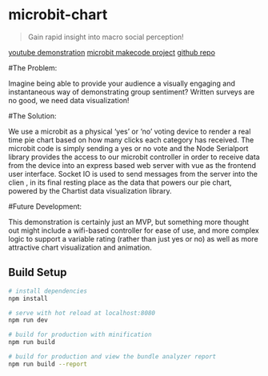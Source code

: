 # microbit-chart

> Gain rapid insight into macro social perception!

[youtube demonstration](https://www.youtube.com/watch?v=gwG9dyGc6Zw)
[microbit makecode project​](http://vuejs-templates.github.io/webpack/)
[github repo](https://github.com/noidsoup/microbit-survey-visualizer)

#The Problem:

Imagine being able to provide your audience a visually engaging and instantaneous way of demonstrating group sentiment? Written surveys are no good, we need data visualization!

#The Solution:

We use a microbit as a physical ‘yes’ or ‘no’ voting device to render a real time pie chart based on how many clicks each category has received. The microbit code is simply sending a yes or no vote and the Node Serialport library provides the access to our microbit controller in order to receive data from the device into an express based web server with vue as the frontend user interface. Socket IO is used to send messages from the server into the clien , in its final resting place as the data that powers our pie chart, powered by the Chartist data visualization library.

#Future Development:

This demonstration is certainly just an MVP, but something more thought out might include a wifi-based controller for ease of use, and more complex logic to support a variable rating (rather than just yes or no) as well as more attractive chart visualization and animation.

## Build Setup

``` bash
# install dependencies
npm install

# serve with hot reload at localhost:8080
npm run dev

# build for production with minification
npm run build

# build for production and view the bundle analyzer report
npm run build --report
```